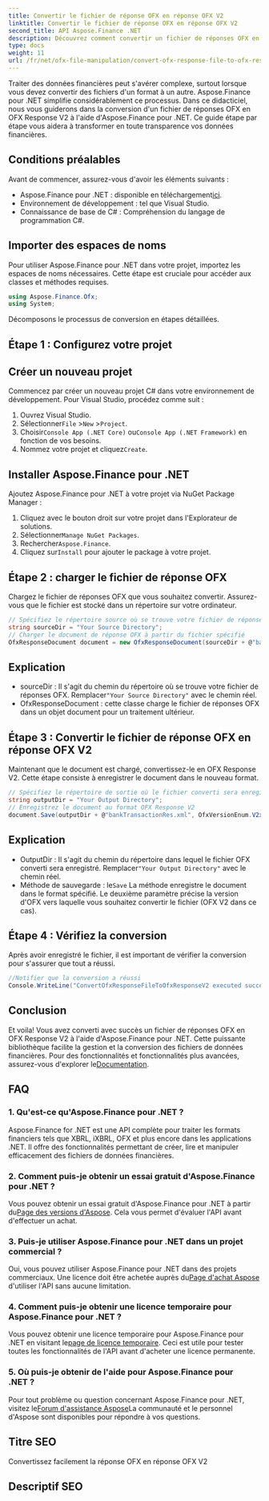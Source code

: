 ```yaml
---
title: Convertir le fichier de réponse OFX en réponse OFX V2
linktitle: Convertir le fichier de réponse OFX en réponse OFX V2
second_title: API Aspose.Finance .NET
description: Découvrez comment convertir un fichier de réponses OFX en OFX Response V2 à l'aide d'Aspose.Finance pour .NET. Guide étape par étape avec des instructions détaillées et des exemples de code.
type: docs
weight: 11
url: /fr/net/ofx-file-manipulation/convert-ofx-response-file-to-ofx-response-v2/
---
```

Traiter des données financières peut s'avérer complexe, surtout lorsque vous devez convertir des fichiers d'un format à un autre. Aspose.Finance pour .NET simplifie considérablement ce processus. Dans ce didacticiel, nous vous guiderons dans la conversion d'un fichier de réponses OFX en OFX Response V2 à l'aide d'Aspose.Finance pour .NET. Ce guide étape par étape vous aidera à transformer en toute transparence vos données financières.
## Conditions préalables
Avant de commencer, assurez-vous d'avoir les éléments suivants :
-  Aspose.Finance pour .NET : disponible en téléchargement[ici](https://releases.aspose.com/finance/net/).
- Environnement de développement : tel que Visual Studio.
- Connaissance de base de C# : Compréhension du langage de programmation C#.
## Importer des espaces de noms
Pour utiliser Aspose.Finance pour .NET dans votre projet, importez les espaces de noms nécessaires. Cette étape est cruciale pour accéder aux classes et méthodes requises.
```csharp
using Aspose.Finance.Ofx;
using System;
```
Décomposons le processus de conversion en étapes détaillées.
## Étape 1 : Configurez votre projet
## Créer un nouveau projet
Commencez par créer un nouveau projet C# dans votre environnement de développement. Pour Visual Studio, procédez comme suit :
1. Ouvrez Visual Studio.
2.  Sélectionner`File` >`New` >`Project`.
3.  Choisir`Console App (.NET Core)` ou`Console App (.NET Framework)` en fonction de vos besoins.
4.  Nommez votre projet et cliquez`Create`.
## Installer Aspose.Finance pour .NET
Ajoutez Aspose.Finance pour .NET à votre projet via NuGet Package Manager :
1. Cliquez avec le bouton droit sur votre projet dans l'Explorateur de solutions.
2.  Sélectionner`Manage NuGet Packages`.
3.  Rechercher`Aspose.Finance`.
4.  Cliquez sur`Install` pour ajouter le package à votre projet.
## Étape 2 : charger le fichier de réponse OFX
Chargez le fichier de réponses OFX que vous souhaitez convertir. Assurez-vous que le fichier est stocké dans un répertoire sur votre ordinateur.
```csharp
// Spécifiez le répertoire source où se trouve votre fichier de réponses OFX
string sourceDir = "Your Source Directory";
// Charger le document de réponse OFX à partir du fichier spécifié
OfxResponseDocument document = new OfxResponseDocument(sourceDir + @"bankTransactionRes.sgml");
```
## Explication
-  sourceDir : Il s'agit du chemin du répertoire où se trouve votre fichier de réponses OFX. Remplacer`"Your Source Directory"` avec le chemin réel.
- OfxResponseDocument : cette classe charge le fichier de réponses OFX dans un objet document pour un traitement ultérieur.
## Étape 3 : Convertir le fichier de réponse OFX en réponse OFX V2
Maintenant que le document est chargé, convertissez-le en OFX Response V2. Cette étape consiste à enregistrer le document dans le nouveau format.
```csharp
// Spécifiez le répertoire de sortie où le fichier converti sera enregistré
string outputDir = "Your Output Directory";
// Enregistrez le document au format OFX Response V2
document.Save(outputDir + @"bankTransactionRes.xml", OfxVersionEnum.V2x);
```
## Explication
-  OutputDir : Il s'agit du chemin du répertoire dans lequel le fichier OFX converti sera enregistré. Remplacer`"Your Output Directory"` avec le chemin réel.
-  Méthode de sauvegarde : le`Save` La méthode enregistre le document dans le format spécifié. Le deuxième paramètre précise la version d'OFX vers laquelle vous souhaitez convertir le fichier (OFX V2 dans ce cas).
## Étape 4 : Vérifiez la conversion
Après avoir enregistré le fichier, il est important de vérifier la conversion pour s'assurer que tout a réussi.
```csharp
//Notifier que la conversion a réussi
Console.WriteLine("ConvertOfxResponseFileToOfxResponseV2 executed successfully.");
```
## Conclusion
 Et voila! Vous avez converti avec succès un fichier de réponses OFX en OFX Response V2 à l'aide d'Aspose.Finance pour .NET. Cette puissante bibliothèque facilite la gestion et la conversion des fichiers de données financières. Pour des fonctionnalités et fonctionnalités plus avancées, assurez-vous d'explorer le[Documentation](https://reference.aspose.com/finance/net/).
## FAQ
### 1. Qu'est-ce qu'Aspose.Finance pour .NET ?
Aspose.Finance for .NET est une API complète pour traiter les formats financiers tels que XBRL, iXBRL, OFX et plus encore dans les applications .NET. Il offre des fonctionnalités permettant de créer, lire et manipuler efficacement des fichiers de données financières.
### 2. Comment puis-je obtenir un essai gratuit d'Aspose.Finance pour .NET ?
 Vous pouvez obtenir un essai gratuit d'Aspose.Finance pour .NET à partir du[Page des versions d'Aspose](https://releases.aspose.com/). Cela vous permet d'évaluer l'API avant d'effectuer un achat.
### 3. Puis-je utiliser Aspose.Finance pour .NET dans un projet commercial ?
 Oui, vous pouvez utiliser Aspose.Finance pour .NET dans des projets commerciaux. Une licence doit être achetée auprès du[Page d'achat Aspose](https://purchase.aspose.com/buy) d'utiliser l'API sans aucune limitation.
### 4. Comment puis-je obtenir une licence temporaire pour Aspose.Finance pour .NET ?
 Vous pouvez obtenir une licence temporaire pour Aspose.Finance pour .NET en visitant le[page de licence temporaire](https://purchase.aspose.com/temporary-license/). Ceci est utile pour tester toutes les fonctionnalités de l'API avant d'acheter une licence permanente.
### 5. Où puis-je obtenir de l'aide pour Aspose.Finance pour .NET ?
 Pour tout problème ou question concernant Aspose.Finance pour .NET, visitez le[Forum d'assistance Aspose](https://forum.aspose.com/c/finance/43)La communauté et le personnel d'Aspose sont disponibles pour répondre à vos questions.
## Titre SEO
Convertissez facilement la réponse OFX en réponse OFX V2
## Descriptif SEO